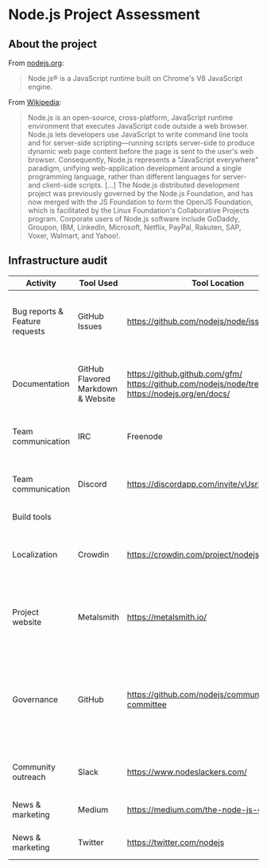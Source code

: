 # Node.js Project Assessment

## About the project

From [nodejs.org](https://nodejs.org/en/):
> Node.js® is a JavaScript runtime built on Chrome's V8 JavaScript engine.

From [Wikipedia](https://en.wikipedia.org/wiki/Node.js):
> Node.js is an open-source, cross-platform, JavaScript runtime environment that executes JavaScript code outside a web browser. Node.js lets developers use JavaScript to write command line tools and for server-side scripting—running scripts server-side to produce dynamic web page content before the page is sent to the user's web browser. Consequently, Node.js represents a "JavaScript everywhere" paradigm, unifying web-application development around a single programming language, rather than different languages for server- and client-side scripts. [...] The Node.js distributed development project was previously governed by the Node.js Foundation, and has now merged with the JS Foundation to form the OpenJS Foundation, which is facilitated by the Linux Foundation's Collaborative Projects program. Corporate users of Node.js software include GoDaddy, Groupon, IBM, LinkedIn, Microsoft, Netflix, PayPal, Rakuten, SAP, Voxer, Walmart, and Yahoo!.

## Infrastructure audit

| Activity | Tool Used | Tool Location | Target User | Notes |
| -------- | --------- | ------------- | ----------- | ----- |
| Bug reports & Feature requests | GitHub Issues | https://github.com/nodejs/node/issues | Users, contributors, and project maintainers | Bugs / Features are all maintained in GitHub Issues and separated via labels |
| Documentation | GitHub Flavored Markdown & Website| https://github.github.com/gfm/  https://github.com/nodejs/node/tree/master/doc  https://nodejs.org/en/docs/ | Users, contributors, and project maintainers | Documentation is maintained using GFM and accessed by most users via the [website](https://nodejs.org/dist/latest-v14.x/docs/api/). |
| Team communication | IRC | Freenode | Users, current and prospective contributors | Located in ``#node.js`` on ``irc.freenode.net`` |
| Team communication | Discord | https://discordapp.com/invite/vUsrbjd | Users, current and prospective contributors | Seems to be reserved primarily for "backend developers" |
| Build tools | | | | |
| Localization | Crowdin | https://crowdin.com/project/nodejs-website | International community members and the localization team | Moving to Crowdin seems like [a relatively recent infrastructural decision](https://github.com/nodejs/nodejs.org/blob/master/TRANSLATION.md) |
| Project website | Metalsmith | https://metalsmith.io/ | Current and potential users, and website steering committee | The Node.JS website is created using a tool that runs in Node.JS |
| Governance | GitHub | https://github.com/nodejs/community-committee | [Contributors](https://nodejs.org/en/about/community/#contributors-and-collaborators) and [project members](https://nodejs.org/en/about/community/#observers-and-membership) | The Community Committee (or "CommComm") is a principal governing body in Node.js; it appears to conduct most of its work via GitHub |
| Community outreach | Slack | https://www.nodeslackers.com/ | Users, current and prospective contributors | |
| News & marketing | Medium | https://medium.com/the-node-js-collection | Users and potential contributors |  |
| News & marketing | Twitter | https://twitter.com/nodejs | Users and potential contributors |  |
